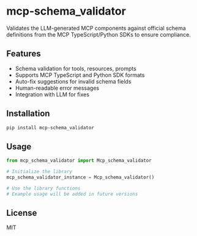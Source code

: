 # mcp-schema_validator

Validates the LLM-generated MCP components against official schema definitions from the MCP TypeScript/Python SDKs to ensure compliance.

## Features

- Schema validation for tools, resources, prompts
- Supports MCP TypeScript and Python SDK formats
- Auto-fix suggestions for invalid schema fields
- Human-readable error messages
- Integration with LLM for fixes

## Installation

```bash
pip install mcp-schema_validator
```

## Usage

```python
from mcp_schema_validator import Mcp_schema_validator

# Initialize the library
mcp_schema_validator_instance = Mcp_schema_validator()

# Use the library functions
# Example usage will be added in future versions
```

## License

MIT
